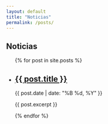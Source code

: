 ```yaml
---
layout: default
title: "Noticias"
permalink: /posts/
---
```


<section class="posts-list">
  <div class="container">
    <h1>Noticias</h1>
    <ul>
      {% for post in site.posts %}
        <li>
          <h2><a href="{{ post.url | relative_url }}">{{ post.title }}</a></h2>
          <p class="date">{{ post.date | date: "%B %d, %Y" }}</p>
          <p>{{ post.excerpt }}</p>
        </li>
      {% endfor %}
    </ul>
  </div>
</section>
